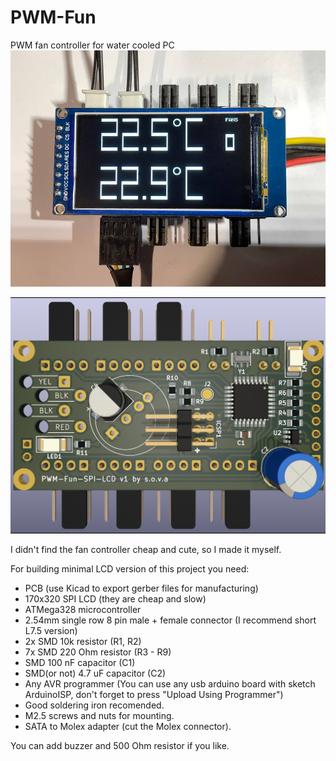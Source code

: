 # PWM-Fun
PWM fan controller for water cooled PC
![screenshot](photo.jpg)

![screenshot](render.jpg)

I didn't find the fan controller cheap and cute, so I made it myself.

For building minimal LCD version of this project you need:
* PCB (use Kicad to export gerber files for manufacturing)
* 170x320 SPI LCD (they are cheap and slow)
* ATMega328 microcontroller
* 2.54mm single row 8 pin male + female connector (I recommend short L7.5 version)
* 2x SMD 10k resistor (R1, R2)
* 7x SMD 220 Ohm resistor (R3 - R9)
* SMD 100 nF capacitor (C1)
* SMD(or not) 4.7 uF capacitor (C2)
* Any AVR programmer (You can use any usb arduino board with sketch ArduinoISP, don't forget to press "Upload Using Programmer")
* Good soldering iron recomended.
* M2.5 screws and nuts for mounting.
* SATA to Molex adapter (cut the Molex connector).

You can add buzzer and 500 Ohm resistor if you like.
